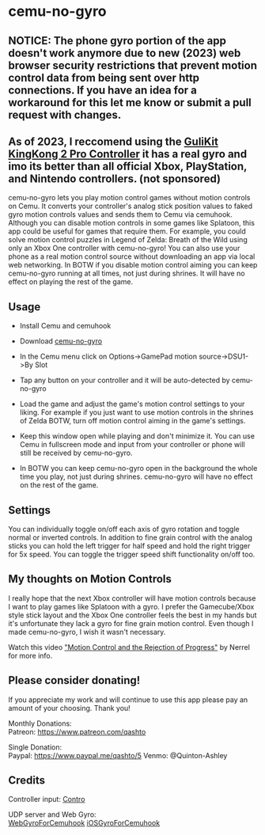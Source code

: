 # cemu-no-gyro

## NOTICE: The phone gyro portion of the app doesn't work anymore due to new (2023) web browser security restrictions that prevent motion control data from being sent over http connections. If you have an idea for a workaround for this let me know or submit a pull request with changes.

## As of 2023, I reccomend using the [GuliKit KingKong 2 Pro Controller](https://www.aliexpress.com/item/1005003624801819.html) it has a real gyro and imo its better than all official Xbox, PlayStation, and Nintendo controllers. (not sponsored)

cemu-no-gyro lets you play motion control games without motion controls on Cemu. It converts your controller's analog stick position values to faked gyro motion controls values and sends them to Cemu via cemuhook. Although you can disable motion controls in some games like Splatoon, this app could be useful for games that require them. For example, you could solve motion control puzzles in Legend of Zelda: Breath of the Wild using only an Xbox One controller with cemu-no-gyro! You can also use your phone as a real motion control source without downloading an app via local web networking. In BOTW if you disable motion control aiming you can keep cemu-no-gyro running at all times, not just during shrines. It will have no effect on playing the rest of the game.

## Usage

- Install Cemu and cemuhook

- Download [cemu-no-gyro](https://github.com/quinton-ashley/cemu-no-gyro/releases)

- In the Cemu menu click on Options->GamePad motion source->DSU1->By Slot

- Tap any button on your controller and it will be auto-detected by cemu-no-gyro

- Load the game and adjust the game's motion control settings to your liking. For example if you just want to use motion controls in the shrines of Zelda BOTW, turn off motion control aiming in the game's settings.

- Keep this window open while playing and don't minimize it. You can use Cemu in fullscreen mode and input from your controller or phone will still be received by cemu-no-gyro.

- In BOTW you can keep cemu-no-gyro open in the background the whole time you play, not just during shrines. cemu-no-gyro will have no effect on the rest of the game.

## Settings

You can individually toggle on/off each axis of gyro rotation and toggle normal or inverted controls. In addition to fine grain control with the analog sticks you can hold the left trigger for half speed and hold the right trigger for 5x speed. You can toggle the trigger speed shift functionality on/off too.

## My thoughts on Motion Controls

I really hope that the next Xbox controller will have motion controls because I want to play games like Splatoon with a gyro. I prefer the Gamecube/Xbox style stick layout and the Xbox One controller feels the best in my hands but it's unfortunate they lack a gyro for fine grain motion control. Even though I made cemu-no-gyro, I wish it wasn't necessary.

Watch this video ["Motion Control and the Rejection of Progress"](https://youtu.be/binPB4YbWmM) by Nerrel for more info.

## Please consider donating!

If you appreciate my work and will continue to use this app please pay an amount of your choosing. Thank you!

Monthly Donations:  
Patreon: <https://www.patreon.com/qashto>

Single Donation:  
Paypal: <https://www.paypal.me/qashto/5>
Venmo: @Quinton-Ashley

## Credits

Controller input:
[Contro](https://github.com/shroudedcode/contro#readme)

UDP server and Web Gyro:  
[WebGyroForCemuhook](https://github.com/hjmmc/WebGyroForCemuhook)
[iOSGyroForCemuhook](https://github.com/denismr/iOSGyroForCemuhook)

